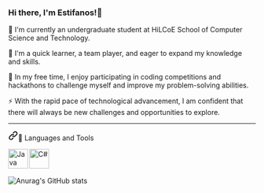 ### Hi there, I'm Estifanos!👋


🌱 I'm currently an undergraduate student at HiLCoE School of Computer Science and Technology.

🔭 I'm a quick learner, a team player, and eager to expand my knowledge and skills.

👯 In my free time, I enjoy participating in coding competitions and hackathons to challenge myself and improve my problem-solving abilities.

⚡ With the rapid pace of technological advancement, I am confident that there will always be new challenges and opportunities to explore.

<hr> </hr>

<a id="user-content--languages-and-tools" class="anchor" aria-hidden="true" href="#-languages-and-tools"><svg class="octicon octicon-link" viewBox="0 0 16 16" version="1.1" width="20" height="20" aria-hidden="true"><path d="m7.775 3.275 1.25-1.25a3.5 3.5 0 1 1 4.95 4.95l-2.5 2.5a3.5 3.5 0 0 1-4.95 0 .751.751 0 0 1 .018-1.042.751.751 0 0 1 1.042-.018 1.998 1.998 0 0 0 2.83 0l2.5-2.5a2.002 2.002 0 0 0-2.83-2.83l-1.25 1.25a.751.751 0 0 1-1.042-.018.751.751 0 0 1-.018-1.042Zm-4.69 9.64a1.998 1.998 0 0 0 2.83 0l1.25-1.25a.751.751 0 0 1 1.042.018.751.751 0 0 1 .018 1.042l-1.25 1.25a3.5 3.5 0 1 1-4.95-4.95l2.5-2.5a3.5 3.5 0 0 1 4.95 0 .751.751 0 0 1-.018 1.042.751.751 0 0 1-1.042.018 1.998 1.998 0 0 0-2.83 0l-2.5 2.5a1.998 1.998 0 0 0 0 2.83Z"></path></svg></a><g-emoji class="g-emoji" alias="toolbox" fallback-src="https://github.githubassets.com/images/icons/emoji/unicode/1f9f0.png">🧰</g-emoji> Languages and Tools

<p>
<a target="_blank" rel="noopener noreferrer nofollow" href="https://camo.githubusercontent.com/20ffa1c9a31e2c991c8b52b0cb7be938de51db4b7a9299658fef28efb0cc845a/68747470733a2f2f63646e2e6a7364656c6976722e6e65742f67682f64657669636f6e732f64657669636f6e2f69636f6e732f6a6176612f6a6176612d6f726967696e616c2e737667"><img alt="Java" src="https://camo.githubusercontent.com/20ffa1c9a31e2c991c8b52b0cb7be938de51db4b7a9299658fef28efb0cc845a/68747470733a2f2f63646e2e6a7364656c6976722e6e65742f67682f64657669636f6e732f64657669636f6e2f69636f6e732f6a6176612f6a6176612d6f726967696e616c2e737667" data-canonical-src="https://cdn.jsdelivr.net/gh/devicons/devicon/icons/java/java-original.svg" style="max-width: 100%;" width="40px" align="left"></a>
</p>

<p>
<a target="_blank" rel="noopener noreferrer nofollow" href="https://www.google.com/imgres?imgurl=https%3A%2F%2Fw7.pngwing.com%2Fpngs%2F83%2F268%2Fpng-transparent-csharp-line-logo-icon.png&tbnid=ZLo5HIGn_BghGM&vet=12ahUKEwj0zMzRzJWCAxVQvicCHR-NBtQQMygIegQIARB-..i&imgrefurl=https%3A%2F%2Fwww.pngwing.com%2Fen%2Fsearch%3Fq%3DCsharp&docid=KBmq9z_GOkeGbM&w=920&h=920&q=c%23%20logo&client=firefox-b-d&ved=2ahUKEwj0zMzRzJWCAxVQvicCHR-NBtQQMygIegQIARB-"><img alt="C#" src="https://www.google.com/imgres?imgurl=https%3A%2F%2Fw7.pngwing.com%2Fpngs%2F83%2F268%2Fpng-transparent-csharp-line-logo-icon.png&tbnid=ZLo5HIGn_BghGM&vet=12ahUKEwj0zMzRzJWCAxVQvicCHR-NBtQQMygIegQIARB-..i&imgrefurl=https%3A%2F%2Fwww.pngwing.com%2Fen%2Fsearch%3Fq%3DCsharp&docid=KBmq9z_GOkeGbM&w=920&h=920&q=c%23%20logo&client=firefox-b-d&ved=2ahUKEwj0zMzRzJWCAxVQvicCHR-NBtQQMygIegQIARB-" data-canonical-src="https://cdn.jsdelivr.net/gh/devicons/devicon/icons/cplusplus/cplusplus-line.svg" style="max-width: 100%;" width="40px" align="left"></a>
</p>

<br>
<h1 dir="auto"></h1>
 
![Anurag's GitHub stats](https://github-readme-stats.vercel.app/api?username=Estifanos-Behailu&show_icons=true&theme=github_dark)
